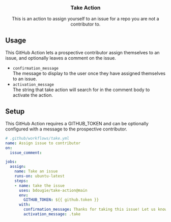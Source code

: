 <h3 align="center">Take Action</h3>
<p align="center">This is an action to assign yourself to an issue for a repo you are not a contributor to.<p>

## Usage

This GitHub Action lets a prospective contributor assign themselves to an issue, and optionally leaves a comment on the issue.

- `confirmation_message`<br />The message to display to the user once they have assigned themselves to an issue.
- `activation_message`<br />The string that take action will search for in the comment body to activate the action.

## Setup

This GitHub Action requires a GITHUB_TOKEN and can be optionally configured with a message to the prospective contributor.
  
```yaml
# .github/workflows/take.yml 
name: Assign issue to contributor
on: 
  issue_comment:

jobs:
  assign:
    name: Take an issue
    runs-on: ubuntu-latest
    steps:
    - name: take the issue
      uses: bdougie/take-action@main
      env:
        GITHUB_TOKEN: ${{ github.token }}
      with:
        confirmation_message: Thanks for taking this issue! Let us know if you have any questions!
        activation_message: .take
```
